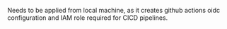 Needs to be applied from local machine, as it creates github actions oidc configuration and IAM role required for CICD pipelines.